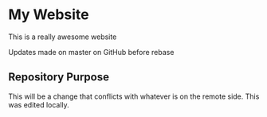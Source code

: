 # My Website

This is a really awesome website

Updates made on master on GitHub before rebase

## Repository Purpose

This will be a change that conflicts with whatever is on the remote side.
This was edited locally.